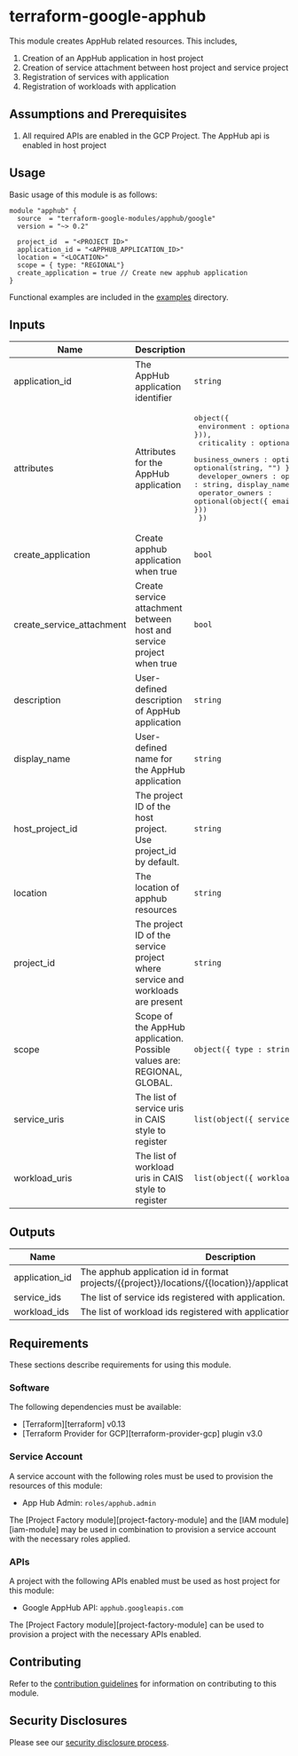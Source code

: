 # terraform-google-apphub

This module creates AppHub related resources. This includes,
1. Creation of an AppHub application in host project
2. Creation of service attachment between host project and service project
3. Registration of services with application
4. Registration of workloads with application

## Assumptions and Prerequisites
1. All required APIs are enabled in the GCP Project. The AppHub api is enabled in host project

## Usage

Basic usage of this module is as follows:

```hcl
module "apphub" {
  source  = "terraform-google-modules/apphub/google"
  version = "~> 0.2"

  project_id  = "<PROJECT ID>"
  application_id = "<APPHUB_APPLICATION_ID>"
  location = "<LOCATION>"
  scope = { type: "REGIONAL"}
  create_application = true // Create new apphub application
}
```

Functional examples are included in the
[examples](./examples/) directory.

<!-- BEGINNING OF PRE-COMMIT-TERRAFORM DOCS HOOK -->
## Inputs

| Name | Description | Type | Default | Required |
|------|-------------|------|---------|:--------:|
| application\_id | The AppHub application identifier | `string` | n/a | yes |
| attributes | Attributes for the AppHub application | <pre>object({<br>    environment : optional(object({ type : string })),<br>    criticality : optional(object({ type : string })),<br>    business_owners : optional(object({ email : string, display_name : optional(string, "") })),<br>    developer_owners : optional(object({ email : string, display_name : optional(string, "") })),<br>    operator_owners : optional(object({ email : string, display_name : optional(string, "") }))<br>  })</pre> | `null` | no |
| create\_application | Create apphub application when true | `bool` | `false` | no |
| create\_service\_attachment | Create service attachment between host and service project when true | `bool` | `false` | no |
| description | User-defined description of AppHub application | `string` | `""` | no |
| display\_name | User-defined name for the AppHub application | `string` | `""` | no |
| host\_project\_id | The project ID of the host project. Use project\_id by default. | `string` | `null` | no |
| location | The location of apphub resources | `string` | n/a | yes |
| project\_id | The project ID of the service project where service and workloads are present | `string` | n/a | yes |
| scope | Scope of the AppHub application. Possible values are: REGIONAL, GLOBAL. | `object({ type : string })` | <pre>{<br>  "type": "REGIONAL"<br>}</pre> | no |
| service\_uris | The list of service uris in CAIS style to register | `list(object({ service_uri : string, service_id : string }))` | `[]` | no |
| workload\_uris | The list of workload uris in CAIS style to register | `list(object({ workload_uri : string, workload_id : string }))` | `[]` | no |

## Outputs

| Name | Description |
|------|-------------|
| application\_id | The apphub application id in format projects/{{project}}/locations/{{location}}/applications/{{application\_id}} |
| service\_ids | The list of service ids registered with application. |
| workload\_ids | The list of workload ids registered with application. |

<!-- END OF PRE-COMMIT-TERRAFORM DOCS HOOK -->

## Requirements

These sections describe requirements for using this module.

### Software

The following dependencies must be available:

- [Terraform][terraform] v0.13
- [Terraform Provider for GCP][terraform-provider-gcp] plugin v3.0

### Service Account

A service account with the following roles must be used to provision
the resources of this module:

- App Hub Admin: `roles/apphub.admin`

The [Project Factory module][project-factory-module] and the
[IAM module][iam-module] may be used in combination to provision a
service account with the necessary roles applied.

### APIs

A project with the following APIs enabled must be used as host project for this
 module:

- Google AppHub API: `apphub.googleapis.com`

The [Project Factory module][project-factory-module] can be used to
provision a project with the necessary APIs enabled.

## Contributing

Refer to the [contribution guidelines](./CONTRIBUTING.md) for
information on contributing to this module.

## Security Disclosures

Please see our [security disclosure process](./SECURITY.md).
